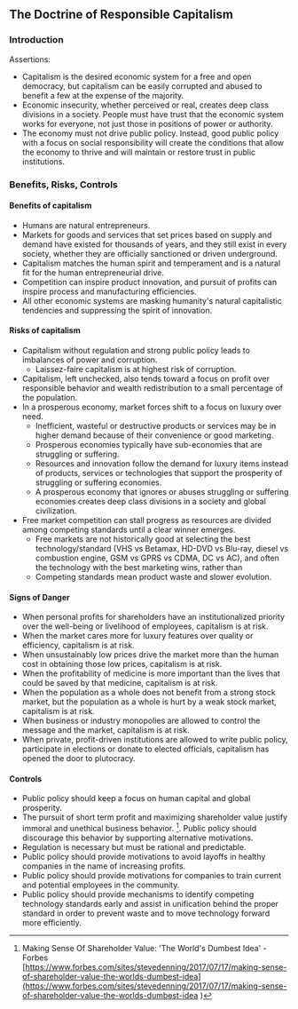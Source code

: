 The Doctrine of Responsible Capitalism
--------------------------------------

### Introduction
Assertions:

-  Capitalism is the desired economic system for a free and open democracy, but capitalism can be easily corrupted and abused to benefit a few at the expense of the majority.
-  Economic insecurity, whether perceived or real, creates deep class divisions in a society.  People must have trust that the economic system works for everyone, not just those in positions of power or authority.
-  The economy must not drive public policy.  Instead, good public policy with a focus on social responsibility will create the conditions that allow the economy to thrive and will maintain or restore trust in public institutions.

### Benefits, Risks, Controls 

#### Benefits of capitalism
-  Humans are natural entrepreneurs.
-  Markets for goods and services that set prices based on supply and demand have existed for thousands of years, and they still exist in every society, whether they are officially sanctioned or driven underground.
-  Capitalism matches the human spirit and temperament and is a natural fit for the human entrepreneurial drive.
-  Competition can inspire product innovation, and pursuit of profits can inspire process and manufacturing efficiencies.
-  All other economic systems are masking humanity's natural capitalistic tendencies and suppressing the spirit of innovation.

#### Risks of capitalism
-  Capitalism without regulation and strong public policy leads to imbalances of power and corruption.
    -  Laissez-faire capitalism is at highest risk of corruption.
-  Capitalism, left unchecked, also tends toward a focus on profit over responsible behavior and wealth redistribution to a small percentage of the population.
-  In a prosperous economy, market forces shift to a focus on luxury over need.
    -  Inefficient, wasteful or destructive products or services may be in higher demand because of their convenience or good marketing.
    -  Prosperous economies typically have sub-economies that are struggling or suffering.
    -  Resources and innovation follow the demand for luxury items instead of products, services or technologies that support the prosperity of struggling or suffering economies.
    -  A prosperous economy that ignores or abuses struggling or suffering economies creates deep class divisions in a society and global civilization.
-  Free market competition can stall progress as resources are divided among competing standards until a clear winner emerges.
    -  Free markets are not historically good at selecting the best technology/standard (VHS vs Betamax, HD-DVD vs Blu-ray, diesel vs combustion engine, GSM vs GPRS vs CDMA, DC vs AC), and often the technology with the best marketing wins, rather than 
    -  Competing standards mean product waste and slower evolution.

#### Signs of Danger
-  When personal profits for shareholders have an institutionalized priority over the well-being or livelihood of employees, capitalism is at risk.
-  When the market cares more for luxury features over quality or efficiency, capitalism is at risk.
-  When unsustainably low prices drive the market more than the human cost in obtaining those low prices, capitalism is at risk.
-  When the profitability of medicine is more important than the lives that could be saved by that medicine, capitalism is at risk.
-  When the population as a whole does not benefit from a strong stock market, but the population as a whole is hurt by a weak stock market, capitalism is at risk.
-  When business or industry monopolies are allowed to control the message and the market, capitalism is at risk.
-  When private, profit-driven institutions are allowed to write public policy, participate in elections or donate to elected officials, capitalism has opened the door to plutocracy.


#### Controls

-  Public policy should keep a focus on human capital and global prosperity.
-  The pursuit of short term profit and maximizing shareholder value justify immoral and unethical business behavior. [^1]. Public policy should discourage this behavior by supporting alternative motivations.
-  Regulation is necessary but must be rational and predictable.
-  Public policy should provide motivations to avoid layoffs in healthy companies in the name of increasing profits.
-  Public policy should provide motivations for companies to train current and potential employees in the community.
-  Public policy should provide mechanisms to identify competing technology standards early and assist in unification behind the proper standard in order to prevent waste and to move technology forward more efficiently.

    


[^1]: Making Sense Of Shareholder Value: 'The World's Dumbest Idea' - Forbes [https://www.forbes.com/sites/stevedenning/2017/07/17/making-sense-of-shareholder-value-the-worlds-dumbest-idea](https://www.forbes.com/sites/stevedenning/2017/07/17/making-sense-of-shareholder-value-the-worlds-dumbest-idea )